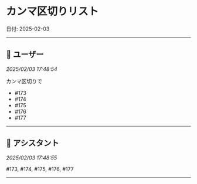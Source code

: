 # カンマ区切りリスト

日付: 2025-02-03

---

## 👤 ユーザー
*2025/02/03 17:48:54*

カンマ区切りで

- #173 
- #174 
- #175
- #176 
- #177

---

## 🤖 アシスタント
*2025/02/03 17:48:55*

#173, #174, #175, #176, #177

---
